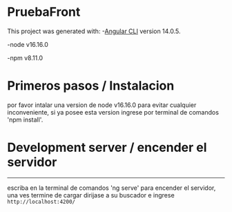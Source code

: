 # PruebaFront

This project was generated with: 
-[Angular CLI](https://github.com/angular/angular-cli) version 14.0.5.

-node v16.16.0

-npm v8.11.0

# Primeros pasos / Instalacion

por favor intalar una version de node v16.16.0 para evitar cualquier inconveniente, si ya posee esta version ingrese por terminal de comandos 'npm install'.

# Development server / encender el servidor
---
escriba en la terminal de comandos 'ng serve' para encender el servidor, una ves termine de cargar dirijase a su buscador e ingrese `http://localhost:4200/`

